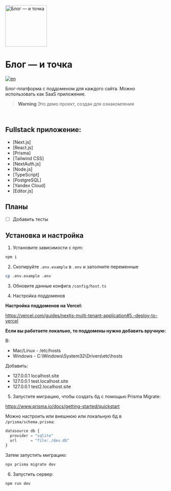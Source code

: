 <img alt="Блог — и точка" src="https://blogitochka.ru/static/logo.png" width="130"/>

# Блог — и точка

[![en](https://img.shields.io/badge/lang-en-red.svg)](https://github.com/iMuromec/blogitochka/blob/main/README.en.md)

Блог-платформа с поддоменом для каждого сайта. Можно использовать как SaaS приложение.



> **Warning**
> Это демо проект, создан для ознакомления

<br />



## Fullstack приложение:

- [Next.js]
- [React.js]
- [Prisma]
- [Tailwind CSS]
- [NextAuth.js]
- [Node.js]
- [TypeScript]
- [PostgreSQL]
- [Yandex Cloud]
- [Editor.js]

## Планы

- [ ] Добавить тесты

## Установка и настройка

1. Установите зависимости с npm:

```bash
npm i
```

2. Скопируйте `.env.example` в `.env` и заполните переменные

```bash
cp .env.example .env
```

3. Обновите данные конфига `/config/host.ts`

4. Настройка поддоменов

**Настройка поддоменов на Vercel:**

https://vercel.com/guides/nextjs-multi-tenant-application#5.-deploy-to-vercel

**Если вы работаете локально, то поддомены нужно добавить вручную:**

В:

- Mac/Linux - /etc/hosts
- Windows - C:\Windows\System32\Drivers\etc\hosts

Добавить:

- 127.0.0.1 localhost.site
- 127.0.0.1 test.localhost.site
- 127.0.0.1 test2.localhost.site

5. Запустите миграцию, чтобы создать бд с помощью Prisma Migrate:

https://www.prisma.io/docs/getting-started/quickstart

Можно настроить или внешнюю или локальную бд в `/prisma/schema.prisma`:

```javascript
datasource db {
  provider = "sqlite"
  url      = "file:./dev.db"
}
```

Затем запустить миграцию:

```bash
npx prisma migrate dev
```

6. Запустить сервер:

```bash
npm run dev
```
